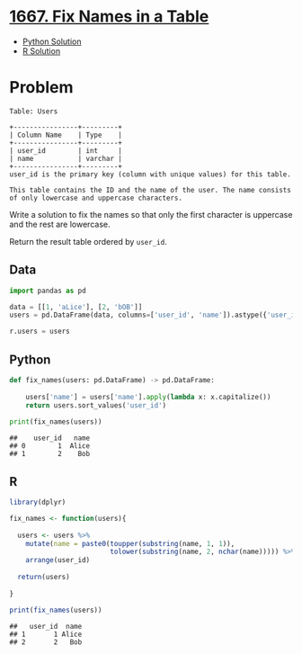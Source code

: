 
# [1667. Fix Names in a Table](https://leetcode.com/problems/fix-names-in-a-table/)

- [Python Solution](#python)
- [R Solution](#r)

# Problem

    Table: Users

    +----------------+---------+
    | Column Name    | Type    |
    +----------------+---------+
    | user_id        | int     |
    | name           | varchar |
    +----------------+---------+
    user_id is the primary key (column with unique values) for this table.

    This table contains the ID and the name of the user. The name consists of only lowercase and uppercase characters.

Write a solution to fix the names so that only the first character is
uppercase and the rest are lowercase.

Return the result table ordered by `user_id`.

## Data

``` python
import pandas as pd

data = [[1, 'aLice'], [2, 'bOB']]
users = pd.DataFrame(data, columns=['user_id', 'name']).astype({'user_id':'int', 'name':'object'})

r.users = users
```

## Python

``` python
def fix_names(users: pd.DataFrame) -> pd.DataFrame:
    
    users['name'] = users['name'].apply(lambda x: x.capitalize())
    return users.sort_values('user_id')
  
print(fix_names(users))
```

    ##    user_id   name
    ## 0        1  Alice
    ## 1        2    Bob

## R

``` r
library(dplyr)

fix_names <- function(users){
  
  users <- users %>%
    mutate(name = paste0(toupper(substring(name, 1, 1)), 
                         tolower(substring(name, 2, nchar(name))))) %>%
    arrange(user_id)
  
  return(users)
  
}

print(fix_names(users))
```

    ##   user_id  name
    ## 1       1 Alice
    ## 2       2   Bob
